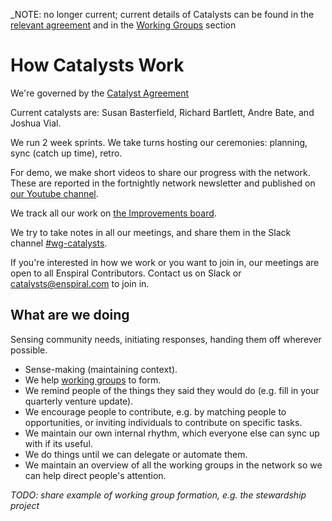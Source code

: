 _NOTE: no longer current; current details of Catalysts can be found in the [relevant agreement](/agreements/catalyst.html) and in the [Working Groups](/working-groups) section

# How Catalysts Work

We're governed by the [Catalyst Agreement](/agreements/catalyst.html)

Current catalysts are: Susan Basterfield, Richard Bartlett, Andre Bate, and Joshua Vial.

We run 2 week sprints. We take turns hosting our ceremonies: planning, sync (catch up time), retro.

For demo, we make short videos to share our progress with the network. These are reported in the fortnightly network newsletter and published on [our Youtube channel](https://www.youtube.com/user/enspiral/videos).

We track all our work on [the Improvements board](https://trello.com/b/btHeb35m/enspiral-improvements-board).

We try to take notes in all our meetings, and share them in the Slack channel [#wg-catalysts](https://enspiral.slack.com/messages/wg-catalysts/).

If you're interested in how we work or you want to join in, our meetings are open to all Enspiral Contributors. Contact us on Slack or catalysts@enspiral.com to join in.

## What are we doing

Sensing community needs, initiating responses, handing them off wherever possible.

* Sense-making (maintaining context).
* We help [working groups](working-groups.md) to form.
* We remind people of the things they said they would do (e.g. fill in your quarterly venture update).
* We encourage people to contribute, e.g. by matching people to opportunities, or inviting individuals to contribute on specific tasks.
* We maintain our own internal rhythm, which everyone else can sync up with if its useful.
* We do things until we can delegate or automate them.
* We maintain an overview of all the working groups in the network so we can help direct people's attention.

*TODO: share example of working group formation, e.g. the stewardship project*
